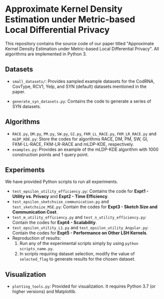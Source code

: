 # Approximate Kernel Density Estimation under Metric-based Local Differential Privacy

This repository contains the source code of our paper titled "Approximate Kernel Density Estimation under Metric-based Local Differential Privacy". All algorithms are implemented in Python 3.

## Datasets

-  `small_datasets/`: Provides sampled example datasets for the CodRNA, CovType, RCV1, Yelp, and SYN (default) datasets mentioned in the paper. 

-  `generate_syn_datasets.py`: Contains the code to generate a series of SYN datasets. 

## Algorithms

- `RACE.py`, `DM.py`, `PM.py`, `SW.py`, `GI.py`, `FKM_LL_RACE.py`, `FKM_LR_RACE.py` and `mLDP_KDE.py`: Store the codes for algorithms RACE, DM, PM, SW, GI, FKM-LL-RACE, FKM-LR-RACE and mLDP-KDE, respectively.
- `examples.py`: Provides an example of the mLDP-KDE algorithm with 1000 construction points and 1 query point.

## Experiments

We have provided Python scripts to run all experiments.

- `test_epsilon_utility_efficiency.py`: Contains the code for **Expt1 - Utility vs. Privacy** and **Expt2 -  Time Efficiency**.
- `test_epsilon_sketchsize_communication.py` and `test_sketchsize_MSE.py`: Contain the codes for **Expt3 - Sketch Size and Communication Cost**.
- `test_m_utility_efficiency.py` and `test_n_utility_efficiency.py`: Contain the codes for **Expt4 - Scalability**.
- `test_epsilon_utility_L1.py` and `test_epsilon_utility_Angular.py`: Contain the codes for **Expt5 - Performance on Other LSH Kernels**.
- Reproduction of results:
  1. Run any of the experimental scripts simply by using `python scripts_name.py`.
  2. In scripts requiring dataset selection, modify the value of `selected_flag` to generate results for the chosen dataset.

## Visualization

-  `plotting_tools.py`: Provided for visualization. It requires Python 3.7 (or higher versions) and Matplotlib.
